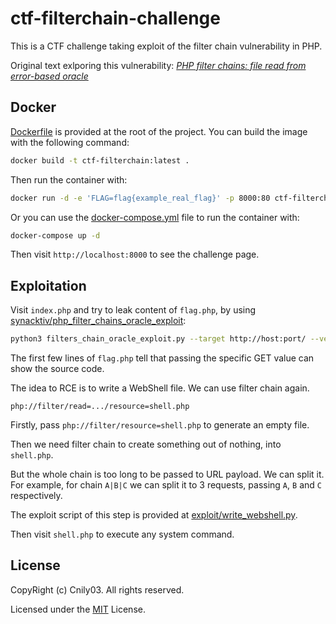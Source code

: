 # ctf-filterchain-challenge

This is a CTF challenge taking exploit of the filter chain vulnerability in PHP.

Original text exlporing this vulnerability: *[PHP filter chains: file read from error-based oracle](https://www.synacktiv.com/publications/php-filter-chains-file-read-from-error-based-oracle)*

## Docker

[Dockerfile](Dockerfile) is provided at the root of the project. You can build the image with the following command:

```bash
docker build -t ctf-filterchain:latest .
```

Then run the container with:

```bash
docker run -d -e 'FLAG=flag{example_real_flag}' -p 8000:80 ctf-filterchain:latest
```

Or you can use the [docker-compose.yml](docker-compose.yml) file to run the container with:

```bash
docker-compose up -d
```

Then visit `http://localhost:8000` to see the challenge page.

## Exploitation

Visit `index.php` and try to leak content of `flag.php`, by using [synacktiv/php_filter_chains_oracle_exploit](https://github.com/synacktiv/php_filter_chains_oracle_exploit):

```bash
python3 filters_chain_oracle_exploit.py --target http://host:port/ --verb POST --parameter file --file ./flag.php
```

The first few lines of `flag.php` tell that passing the specific GET value can show the source code.

The idea to RCE is to write a WebShell file. We can use filter chain again.

```plain
php://filter/read=.../resource=shell.php
```

Firstly, pass `php://filter/resource=shell.php` to generate an empty file.

Then we need filter chain to create something out of nothing, into `shell.php`.

But the whole chain is too long to be passed to URL payload. We can split it. For example, for chain `A|B|C` we can split it to 3 requests, passing `A`, `B` and `C` respectively.

The exploit script of this step is provided at [exploit/write_webshell.py](exploit/write_webshell.py).

Then visit `shell.php` to execute any system command.

## License

CopyRight (c) Cnily03. All rights reserved.

Licensed under the [MIT](LICENSE) License.
